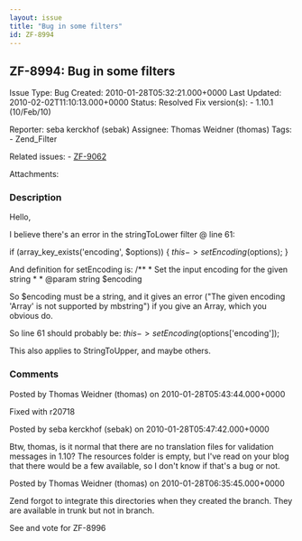 ```yaml
---
layout: issue
title: "Bug in some filters"
id: ZF-8994
---
```


ZF-8994: Bug in some filters
----------------------------

 Issue Type: Bug Created: 2010-01-28T05:32:21.000+0000 Last Updated: 2010-02-02T11:10:13.000+0000 Status: Resolved Fix version(s): - 1.10.1 (10/Feb/10)
 
 Reporter:  seba kerckhof (sebak)  Assignee:  Thomas Weidner (thomas)  Tags: - Zend\_Filter
 
 Related issues: - [ZF-9062](/issues/browse/ZF-9062)
 
 Attachments: 
### Description

Hello,

I believe there's an error in the stringToLower filter @ line 61:

if (array\_key\_exists('encoding', $options)) { $this->setEncoding($options); }

And definition for setEncoding is: /\*\* \* Set the input encoding for the given string \* \* @param string $encoding

So $encoding must be a string, and it gives an error ("The given encoding 'Array' is not supported by mbstring") if you give an Array, which you obvious do.

So line 61 should probably be: $this->setEncoding($options['encoding']);

This also applies to StringToUpper, and maybe others.

 

 

### Comments

Posted by Thomas Weidner (thomas) on 2010-01-28T05:43:44.000+0000

Fixed with r20718

 

 

Posted by seba kerckhof (sebak) on 2010-01-28T05:47:42.000+0000

Btw, thomas, is it normal that there are no translation files for validation messages in 1.10? The resources folder is empty, but I've read on your blog that there would be a few available, so I don't know if that's a bug or not.

 

 

Posted by Thomas Weidner (thomas) on 2010-01-28T06:35:45.000+0000

Zend forgot to integrate this directories when they created the branch. They are available in trunk but not in branch.

See and vote for ZF-8996

 

 